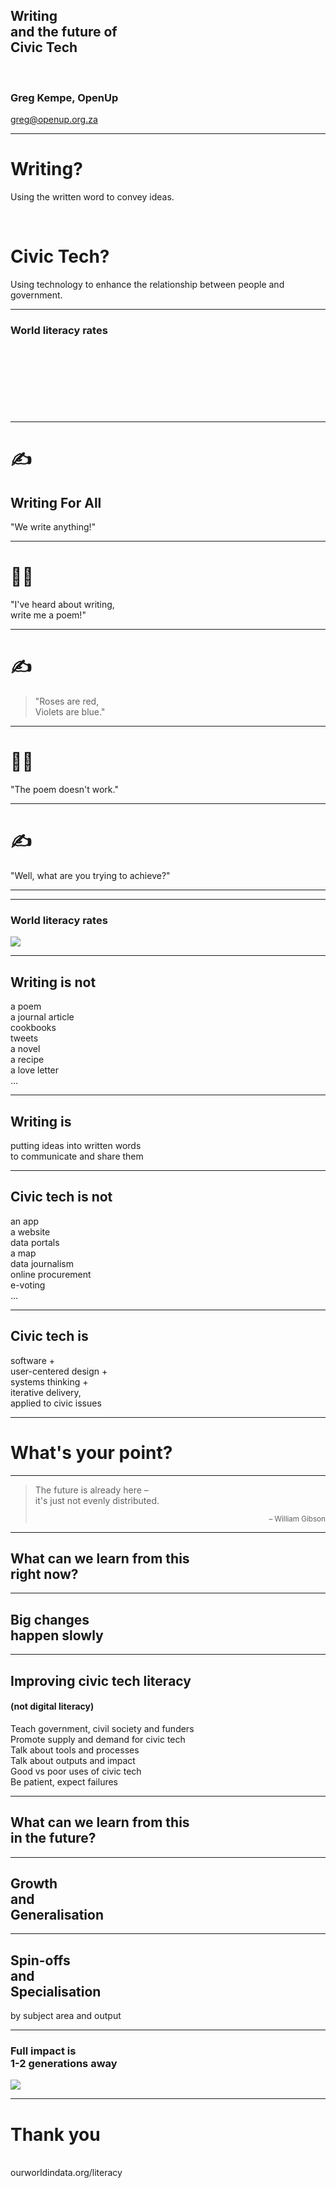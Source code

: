 <!-- .slide: data-background-image="images/cippus.jpg" data-background-opacity="0.075" -->

## Writing<br>and the future of<br>Civic Tech

<br>

### Greg Kempe, OpenUp

greg@openup.org.za

---

# Writing? 

Using the written word to convey ideas.

<br>

# Civic Tech?

Using technology to enhance the relationship between people and government.

---

<!-- .slide: data-background-image="images/literacy.png" data-background-size="contain" -->

### World literacy rates<br><br><br><br><br><br><br>

---

# ✍️ 

## Writing For All

"We write anything!"

---

# 👨‍🍳

"I've heard about writing,<br>
write me a poem!"

---

# ✍️ 

> "Roses are red,<br>Violets are blue."

---

# 👨‍🍳

"The poem doesn't work."

---

# ✍️ 

"Well, what are you trying to achieve?"

---

<!-- .slide: data-background-image="images/jamie.jpg" data-background-size="contain" -->

---

### World literacy rates

<img src="images/literacy.png" style="max-width: 70%; border: 0px">

---

## Writing is not

a poem<br>
a journal article<br>
cookbooks<br>
tweets<br>
a novel<br>
a recipe<br>
a love letter<br>
...<br>

---

## Writing is

putting ideas into written words
<br>
to communicate and share them

---

## Civic tech is not

an app<br>
a website<br>
data portals<br>
a map<br>
data journalism<br>
online procurement<br>
e-voting<br>
...<br>

---

## Civic tech is

software +<br>user-centered design +<br>systems thinking +<br>iterative delivery,<br>applied to civic issues

---

# What's your point?

---

> The future is already here –<br>it's just not evenly distributed.<br><div style="text-align: right; font-size: smaller">– William Gibson</div>

---

## What can we learn from this<br>right now?

---

<!-- .slide: data-background-image="images/literacy-bg.png" data-background-opacity="0.2" -->

## Big changes<br>happen slowly

---

## Improving civic tech literacy
#### (not digital literacy)

<div class="fragment">Teach government, civil society and funders</div>
<div class="fragment">Promote supply and demand for civic tech</div>
<div class="fragment">Talk about tools and processes</div>
<div class="fragment">Talk about outputs and impact</div>
<div class="fragment">Good vs poor uses of civic tech</div>
<div class="fragment">Be patient, expect failures</div>

---

## What can we learn from this<br>in the future?

---

## Growth<br>and<br>Generalisation

---

## Spin-offs<br>and<br>Specialisation

by subject area and output

---

### Full impact is<br>1-2 generations away

<img src="images/literacy-age-groups.png" style="max-width: 70%; border: 0px">

---

# Thank you

<br>

<div style="font-size: smallest">ourworldindata.org/literacy</div>
